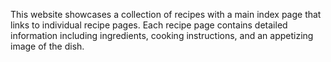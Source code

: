This website showcases a collection of recipes with a main index page that links to individual recipe pages. Each recipe page contains detailed information including ingredients, cooking instructions, and an appetizing image of the dish.
